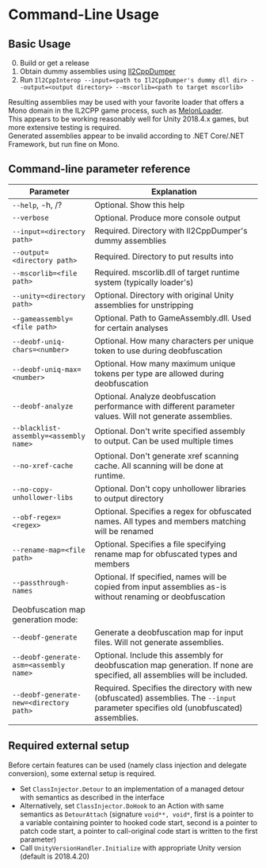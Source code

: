# Command-Line Usage

 ## Basic Usage
  0. Build or get a release
  1. Obtain dummy assemblies using [Il2CppDumper](https://github.com/Perfare/Il2CppDumper)
  2. Run `Il2CppInterop --input=<path to Il2CppDumper's dummy dll dir> --output=<output directory> --mscorlib=<path to target mscorlib>`    
       
 Resulting assemblies may be used with your favorite loader that offers a Mono domain in the IL2CPP game process, such as [MelonLoader](https://github.com/HerpDerpinstine/MelonLoader).    
 This appears to be working reasonably well for Unity 2018.4.x games, but more extensive testing is required.  
 Generated assemblies appear to be invalid according to .NET Core/.NET Framework, but run fine on Mono.

## Command-line parameter reference


| Parameter | Explanation |
| --------- | ----------- |
| `--help`, -h, /? | Optional. Show this help |
| `--verbose` | Optional. Produce more console output |
| `--input=<directory path>` | Required. Directory with Il2CppDumper's dummy assemblies |
| `--output=<directory path>` | Required. Directory to put results into |
| `--mscorlib=<file path>` | Required. mscorlib.dll of target runtime system (typically loader's) |
| `--unity=<directory path>` | Optional. Directory with original Unity assemblies for unstripping |
| `--gameassembly=<file path>` | Optional. Path to GameAssembly.dll. Used for certain analyses |
| `--deobf-uniq-chars=<number>` | Optional. How many characters per unique token to use during deobfuscation |
| `--deobf-uniq-max=<number>` | Optional. How many maximum unique tokens per type are allowed during deobfuscation |
| `--deobf-analyze` | Optional. Analyze deobfuscation performance with different parameter values. Will not generate assemblies. |
| `--blacklist-assembly=<assembly name>` | Optional. Don't write specified assembly to output. Can be used multiple times |
| `--no-xref-cache` | Optional. Don't generate xref scanning cache. All scanning will be done at runtime. |
| `--no-copy-unhollower-libs` | Optional. Don't copy unhollower libraries to output directory |
| `--obf-regex=<regex>` | Optional. Specifies a regex for obfuscated names. All types and members matching will be renamed |
| `--rename-map=<file path>` | Optional. Specifies a file specifying rename map for obfuscated types and members |
| `--passthrough-names` | Optional. If specified, names will be copied from input assemblies as-is without renaming or deobfuscation |
| Deobfuscation map generation mode: | |
| `--deobf-generate` | Generate a deobfuscation map for input files. Will not generate assemblies. |
| `--deobf-generate-asm=<assembly name>` | Optional. Include this assembly for deobfuscation map generation. If none are specified, all assemblies will be included. |
| `--deobf-generate-new=<directory path>` | Required. Specifies the directory with new (obfuscated) assemblies. The `--input` parameter specifies old (unobfuscated) assemblies. |


## Required external setup
Before certain features can be used (namely class injection and delegate conversion), some external setup is required.
 * Set `ClassInjector.Detour` to an implementation of a managed detour with semantics as described in the interface 
 * Alternatively, set `ClassInjector.DoHook` to an Action with same semantics as `DetourAttach` (signature `void**, void*`, first is a pointer to a variable containing pointer to hooked code start, second is a pointer to patch code start, a pointer to call-original code start is written to the first parameter)
 * Call `UnityVersionHandler.Initialize` with appropriate Unity version (default is 2018.4.20)

